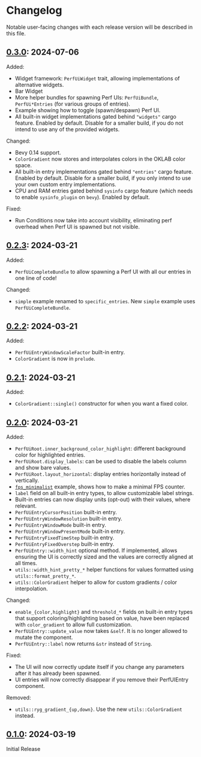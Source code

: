 # Changelog

Notable user-facing changes with each release version will be described in this file.

## [0.3.0]: 2024-07-06

Added:
 - Widget framework: `PerfUiWidget` trait, allowing implementations of alternative widgets.
 - Bar Widget
 - More helper bundles for spawning Perf UIs: `PerfUiBundle`, `PerfUi*Entries` (for various groups of entries).
 - Example showing how to toggle (spawn/despawn) Perf UI.
 - All built-in widget implementations gated behind `"widgets"` cargo feature. Enabled by default. Disable for a smaller build, if you do not intend to use any of the provided widgets.

Changed:
 - Bevy 0.14 support.
 - `ColorGradient` now stores and interpolates colors in the OKLAB color space.
 - All built-in entry implementations gated behind `"entries"` cargo feature. Enabled by default. Disable for a smaller build, if you only intend to use your own custom entry implementations.
 - CPU and RAM entries gated behind `sysinfo` cargo feature (which needs to enable `sysinfo_plugin` on `bevy`). Enabled by default.

Fixed:
 - Run Conditions now take into account visibility, eliminating perf overhead when Perf UI is spawned but not visible.

## [0.2.3]: 2024-03-21

Added:
 - `PerfUiCompleteBundle` to allow spawning a Perf UI with all our entries in one line of code!

Changed:
 - `simple` example renamed to `specific_entries`. New `simple` example uses `PerfUiCompleteBundle`.

## [0.2.2]: 2024-03-21

Added:
 - `PerfUiEntryWindowScaleFactor` built-in entry.
 - `ColorGradient` is now in `prelude`.

## [0.2.1]: 2024-03-21

Added:
 - `ColorGradient::single()` constructor for when you want a fixed color.

## [0.2.0]: 2024-03-21

Added:
 - `PerfUiRoot.inner_background_color_highlight`: different background color for highlighted entries.
 - `PerfUiRoot.display_labels`: can be used to disable the labels column and show bare values.
 - `PerfUiRoot.layout_horizontal`: display entries horizontally instead of vertically.
 - [`fps_minimalist`](examples/fps_minimalist.rs) example, shows how to make a minimal FPS counter.
 - `label` field on all built-in entry types, to allow customizable label strings.
 - Built-in entries can now display units (opt-out) with their values, where relevant.
 - `PerfUiEntryCursorPosition` built-in entry.
 - `PerfUiEntryWindowResolution` built-in entry.
 - `PerfUiEntryWindowMode` built-in entry.
 - `PerfUiEntryWindowPresentMode` built-in entry.
 - `PerfUiEntryFixedTimeStep` built-in entry.
 - `PerfUiEntryFixedOverstep` built-in entry.
 - `PerfUiEntry::width_hint` optional method. If implemented, allows ensuring the UI is correctly
   sized and the values are correctly aligned at all times.
 - `utils::width_hint_pretty_*` helper functions for values formatted using `utils::format_pretty_*`.
 - `utils::ColorGradient` helper to allow for custom gradients / color interpolation.

Changed:
 - `enable_{color,highlight}` and `threshold_*` fields on built-in entry types that support
   coloring/highlighting based on value, have been replaced with `color_gradient` to allow full customization.
 - `PerfUiEntry::update_value` now takes `&self`. It is no longer allowed to mutate the component.
 - `PerfUiEntry::label` now returns `&str` instead of `String`.

Fixed:
 - The UI will now correctly update itself if you change any parameters after it has already been spawned.
 - UI entries will now correctly disappear if you remove their PerfUIEntry component.

Removed:
 - `utils::ryg_gradient_{up,down}`. Use the new `utils::ColorGradient` instead.

## [0.1.0]: 2024-03-19

Initial Release

[0.3.0]: https://github.com/IyesGames/iyes_perf_ui/tree/v0.3.0
[0.2.3]: https://github.com/IyesGames/iyes_perf_ui/tree/v0.2.3
[0.2.2]: https://github.com/IyesGames/iyes_perf_ui/tree/v0.2.2
[0.2.1]: https://github.com/IyesGames/iyes_perf_ui/tree/v0.2.1
[0.2.0]: https://github.com/IyesGames/iyes_perf_ui/tree/v0.2.0
[0.1.0]: https://github.com/IyesGames/iyes_perf_ui/tree/v0.1.0
